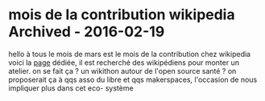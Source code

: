 # mois de la contribution wikipedia Archived  - 2016-02-19

hello à tous   le mois de mars est le mois de la contribution chez wikipedia   voici la [page](https://fr.wikipedia.org/wiki/Discussion_Wikip%C3%A9dia:Mois_de_la_contribution) dédiée, il est recherché des wikipédiens pour monter un atelier. on se fait ça ?   un wikithon autour de l'open source santé ? on proposerait ça à qqs asso du libre et qqs makerspaces, l'occasion de nous impliquer plus dans cet eco- système


